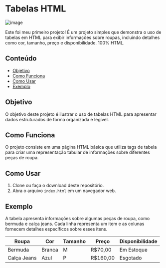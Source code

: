 # Tabelas HTML
![image](https://github.com/mariliatostesdev/aula-tabela/assets/133540781/d451c876-4784-48c6-b1a3-fb7acde4e5e4)


Este foi meu primeiro projeto! É um projeto simples que demonstra o uso de tabelas em HTML para exibir informações sobre roupas, incluindo detalhes como cor, tamanho, preço e disponibilidade.
100% HTML.

## Conteúdo

- [Objetivo](#objetivo)
- [Como Funciona](#como-funciona)
- [Como Usar](#como-usar)
- [Exemplo](#exemplo)

## Objetivo

O objetivo deste projeto é ilustrar o uso de tabelas HTML para apresentar dados estruturados de forma organizada e legível.

## Como Funciona

O projeto consiste em uma página HTML básica que utiliza tags de tabela para criar uma representação tabular de informações sobre diferentes peças de roupa.

## Como Usar

1. Clone ou faça o download deste repositório.
2. Abra o arquivo `index.html` em um navegador web.

## Exemplo

A tabela apresenta informações sobre algumas peças de roupa, como bermuda e calça jeans. Cada linha representa um item e as colunas fornecem detalhes específicos sobre esses itens.

| Roupa        | Cor   | Tamanho | Preço   | Disponibilidade |
| ------------ | ----- | ------- | ------- | --------------- |
| Bermuda      | Branca| M       | R$70,00 | Em Estoque      |
| Calça Jeans  | Azul  | P       | R$160,00| Esgotado        |
